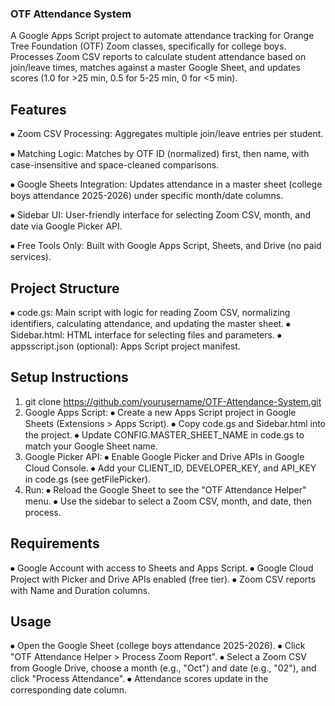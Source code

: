 ### OTF Attendance System
A Google Apps Script project to automate attendance tracking for Orange Tree Foundation (OTF) Zoom classes, specifically for college boys. Processes Zoom CSV reports to calculate student attendance based on join/leave times, matches against a master Google Sheet, and updates scores (1.0 for >25 min, 0.5 for 5-25 min, 0 for <5 min).
## Features
⦁	Zoom CSV Processing: Aggregates multiple join/leave entries per student.

⦁	Matching Logic: Matches by OTF ID (normalized) first, then name, with case-insensitive and space-cleaned comparisons.

⦁	Google Sheets Integration: Updates attendance in a master sheet (college boys attendance 2025-2026) under specific month/date columns.

⦁	Sidebar UI: User-friendly interface for selecting Zoom CSV, month, and date via Google Picker API.

⦁	Free Tools Only: Built with Google Apps Script, Sheets, and Drive (no paid services).

## Project Structure
⦁	code.gs: Main script with logic for reading Zoom CSV, normalizing identifiers, calculating attendance, and updating the master sheet.
⦁	Sidebar.html: HTML interface for selecting files and parameters.
⦁	appsscript.json (optional): Apps Script project manifest.

## Setup Instructions
1.	git clone https://github.com/yourusername/OTF-Attendance-System.git
2.	Google Apps Script:
⦁	Create a new Apps Script project in Google Sheets (Extensions > Apps Script).
⦁	Copy code.gs and Sidebar.html into the project.
⦁	Update CONFIG.MASTER_SHEET_NAME in code.gs to match your Google Sheet name.
3.	Google Picker API:
⦁	Enable Google Picker and Drive APIs in Google Cloud Console.
⦁	Add your CLIENT_ID, DEVELOPER_KEY, and API_KEY in code.gs (see getFilePicker).
4.	Run:
⦁	Reload the Google Sheet to see the "OTF Attendance Helper" menu.
⦁	Use the sidebar to select a Zoom CSV, month, and date, then process.

## Requirements
⦁	Google Account with access to Sheets and Apps Script.
⦁	Google Cloud Project with Picker and Drive APIs enabled (free tier).
⦁	Zoom CSV reports with Name and Duration columns.

## Usage
⦁	Open the Google Sheet (college boys attendance 2025-2026).
⦁	Click "OTF Attendance Helper > Process Zoom Report".
⦁	Select a Zoom CSV from Google Drive, choose a month (e.g., "Oct") and date (e.g., "02"), and click "Process Attendance".
⦁	Attendance scores update in the corresponding date column.
